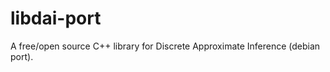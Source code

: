 libdai-port
================================

A free/open source C++ library for Discrete Approximate Inference (debian port).
